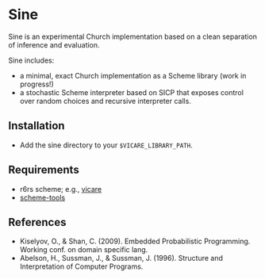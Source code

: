 # Sine

Sine is an experimental Church implementation based on a clean separation of inference and evaluation.

Sine includes:

- a minimal, exact Church implementation as a Scheme library (work in progress!)
- a stochastic Scheme interpreter based on SICP that exposes control over random choices and recursive interpreter calls.

## Installation

- Add the sine directory to your <code>$VICARE_LIBRARY_PATH</code>.

## Requirements

- r6rs scheme; e.g., [vicare](http://projects.csail.mit.edu/church/wiki/Installing_Bher)
- [scheme-tools](https://github.com/stuhlmueller/scheme-tools)

## References

- Kiselyov, O., & Shan, C. (2009). Embedded Probabilistic Programming. Working conf. on domain specific lang.
- Abelson, H., Sussman, J., & Sussman, J. (1996). Structure and Interpretation of Computer Programs.
